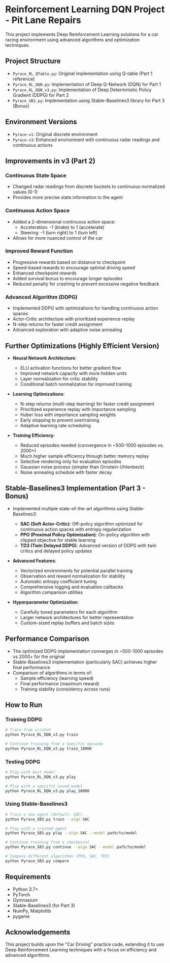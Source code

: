 # Reinforcement Learning DQN Project - Pit Lane Repairs

This project implements Deep Reinforcement Learning solutions for a car racing environment using advanced algorithms and optimization techniques.

## Project Structure

- `Pyrace_RL_QTable.py`: Original implementation using Q-table (Part 1 reference)
- `Pyrace_RL_DQN.py`: Implementation of Deep Q-Network (DQN) for Part 1
- `Pyrace_RL_DQN_v3.py`: Implementation of Deep Deterministic Policy Gradient (DDPG) for Part 2
- `Pyrace_SB3.py`: Implementation using Stable-Baselines3 library for Part 3 (Bonus)

## Environment Versions

- `Pyrace-v1`: Original discrete environment
- `Pyrace-v3`: Enhanced environment with continuous radar readings and continuous actions

## Improvements in v3 (Part 2)

### Continuous State Space
- Changed radar readings from discrete buckets to continuous normalized values (0-1)
- Provides more precise state information to the agent

### Continuous Action Space
- Added a 2-dimensional continuous action space:
  - Acceleration: -1 (brake) to 1 (accelerate)
  - Steering: -1 (turn right) to 1 (turn left)
- Allows for more nuanced control of the car

### Improved Reward Function
- Progressive rewards based on distance to checkpoint
- Speed-based rewards to encourage optimal driving speed
- Enhanced checkpoint rewards
- Added survival bonus to encourage longer episodes
- Reduced penalty for crashing to prevent excessive negative feedback

### Advanced Algorithm (DDPG)
- Implemented DDPG with optimizations for handling continuous action spaces
- Actor-Critic architecture with prioritized experience replay
- N-step returns for faster credit assignment
- Advanced exploration with adaptive noise annealing

## Further Optimizations (Highly Efficient Version)
- **Neural Network Architecture**:
  - ELU activation functions for better gradient flow
  - Improved network capacity with more hidden units
  - Layer normalization for critic stability
  - Conditional batch normalization for improved training
  
- **Learning Optimizations**:
  - N-step returns (multi-step learning) for faster credit assignment
  - Prioritized experience replay with importance sampling
  - Huber loss with importance sampling weights
  - Early stopping to prevent overtraining
  - Adaptive learning rate scheduling

- **Training Efficiency**:
  - Reduced episodes needed (convergence in ~500-1000 episodes vs. 2000+)
  - Much higher sample efficiency through better memory replay
  - Selective rendering only for evaluation episodes
  - Gaussian noise process (simpler than Ornstein-Uhlenbeck)
  - Noise annealing schedule with faster decay

## Stable-Baselines3 Implementation (Part 3 - Bonus)
- Implemented multiple state-of-the-art algorithms using Stable-Baselines3:
  - **SAC (Soft Actor-Critic)**: Off-policy algorithm optimized for continuous action spaces with entropy regularization
  - **PPO (Proximal Policy Optimization)**: On-policy algorithm with clipped objective for stable learning
  - **TD3 (Twin Delayed DDPG)**: Advanced version of DDPG with twin critics and delayed policy updates
  
- **Advanced Features**:
  - Vectorized environments for potential parallel training
  - Observation and reward normalization for stability
  - Automatic entropy coefficient tuning
  - Comprehensive logging and evaluation callbacks
  - Algorithm comparison utilities
  
- **Hyperparameter Optimization**:
  - Carefully tuned parameters for each algorithm
  - Larger network architectures for better representation
  - Custom-sized replay buffers and batch sizes

## Performance Comparison
- The optimized DDPG implementation converges in ~500-1000 episodes vs 2000+ for the original
- Stable-Baselines3 implementation (particularly SAC) achieves higher final performance
- Comparison of algorithms in terms of:
  - Sample efficiency (learning speed)
  - Final performance (maximum reward)
  - Training stability (consistency across runs)

## How to Run

### Training DDPG
```bash
# Train from scratch
python Pyrace_RL_DQN_v3.py train

# Continue training from a specific episode
python Pyrace_RL_DQN_v3.py train_10000
```

### Testing DDPG
```bash
# Play with best model
python Pyrace_RL_DQN_v3.py play

# Play with a specific saved model
python Pyrace_RL_DQN_v3.py play_10000
```

### Using Stable-Baselines3
```bash
# Train a new agent (default: SAC)
python Pyrace_SB3.py train --algo SAC

# Play with a trained agent
python Pyrace_SB3.py play --algo SAC --model path/to/model

# Continue training from a checkpoint
python Pyrace_SB3.py continue --algo SAC --model path/to/model

# Compare different algorithms (PPO, SAC, TD3)
python Pyrace_SB3.py compare
```

## Requirements
- Python 3.7+
- PyTorch
- Gymnasium
- Stable-Baselines3 (for Part 3)
- NumPy, Matplotlib
- pygame

## Acknowledgements
This project builds upon the "Car Driving" practice code, extending it to use Deep Reinforcement Learning techniques with a focus on efficiency and advanced algorithms. 